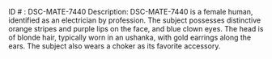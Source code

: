ID # : DSC-MATE-7440
Description: DSC-MATE-7440 is a female human, identified as an electrician by profession. The subject possesses distinctive orange stripes and purple lips on the face, and blue clown eyes. The head is of blonde hair, typically worn in an ushanka, with gold earrings along the ears. The subject also wears a choker as its favorite accessory.